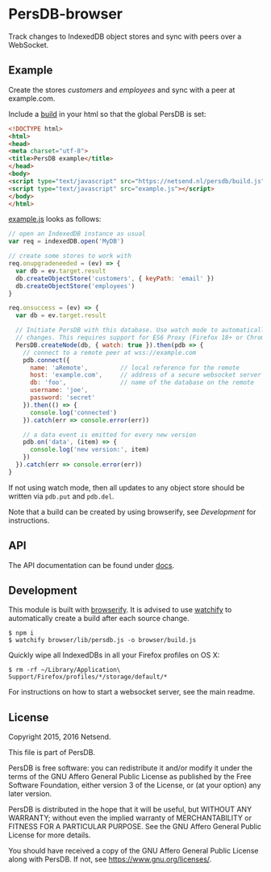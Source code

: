 # PersDB-browser

Track changes to IndexedDB object stores and sync with peers over a WebSocket.


## Example

Create the stores *customers* and *employees* and sync with a peer at example.com.

Include a [build](https://netsend.nl/persdb/build.js) in your html so that the global PersDB is set:
```html
<!DOCTYPE html>
<html>
<head>
<meta charset="utf-8">
<title>PersDB example</title>
</head>
<body>
<script type="text/javascript" src="https://netsend.nl/persdb/build.js"></script>
<script type="text/javascript" src="example.js"></script>
</body>
</html>
```

[example.js](https://github.com/Netsend/persdb/blob/master/browser/example/example.js) looks as follows:
```js
// open an IndexedDB instance as usual
var req = indexedDB.open('MyDB')

// create some stores to work with
req.onupgradeneeded = (ev) => {
  var db = ev.target.result
  db.createObjectStore('customers', { keyPath: 'email' })
  db.createObjectStore('employees')
}

req.onsuccess = (ev) => {
  var db = ev.target.result

  // Initiate PersDB with this database. Use watch mode to automatically track
  // changes. This requires support for ES6 Proxy (Firefox 18+ or Chrome 49+).
  PersDB.createNode(db, { watch: true }).then(pdb => {
    // connect to a remote peer at wss://example.com
    pdb.connect({
      name: 'aRemote',         // local reference for the remote
      host: 'example.com',     // address of a secure websocket server
      db: 'foo',               // name of the database on the remote
      username: 'joe',
      password: 'secret'
    }).then(() => {
      console.log('connected')
    }).catch(err => console.error(err))

    // a data event is emitted for every new version
    pdb.on('data', (item) => {
      console.log('new version:', item)
    })
  }).catch(err => console.error(err))
}
```

If not using watch mode, then all updates to any object store should be written
via `pdb.put` and `pdb.del`.

Note that a build can be created by using browserify, see *Development* for instructions.


## API

The API documentation can be found under [docs](https://netsend.nl/persdb/docs/).


## Development

This module is built with [browserify](http://browserify.org). It is advised to use [watchify](https://www.npmjs.com/package/watchify) to
automatically create a build after each source change.

```shell
$ npm i
$ watchify browser/lib/persdb.js -o browser/build.js
```

Quickly wipe all IndexedDBs in all your Firefox profiles on OS X:
```shell
$ rm -rf ~/Library/Application\ Support/Firefox/profiles/*/storage/default/*
```

For instructions on how to start a websocket server, see the main readme.


## License

Copyright 2015, 2016 Netsend.

This file is part of PersDB.

PersDB is free software: you can redistribute it and/or modify it under the
terms of the GNU Affero General Public License as published by the Free Software
Foundation, either version 3 of the License, or (at your option) any later
version.

PersDB is distributed in the hope that it will be useful, but WITHOUT ANY
WARRANTY; without even the implied warranty of MERCHANTABILITY or FITNESS FOR A
PARTICULAR PURPOSE. See the GNU Affero General Public License for more details.

You should have received a copy of the GNU Affero General Public License along
with PersDB. If not, see <https://www.gnu.org/licenses/>.

